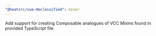 ```yaml
---
"@heatsrc/vue-declassified": minor
---
```


Add support for creating Composable analogues of VCC Mixins found in provided TypeScript file
